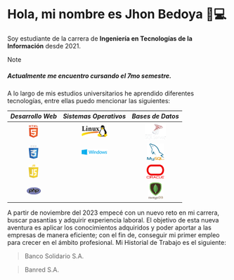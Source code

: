 # Hola, mi nombre es Jhon Bedoya :cowboy_hat_face::computer:

Soy estudiante de la carrera de **Ingeniería en Tecnologías de la Información** desde 2021. 

> [!NOTE]
> ##### *Actualmente me encuentro cursando el 7mo semestre.*

A lo largo de mis estudios universitarios he aprendido diferentes tecnologías, entre ellas puedo mencionar las siguientes:

<!--
- Desarrollo Web: <img src="https://github.com/JotaBCode/JotaBCode/blob/main/images/HTML_Logo.png?raw=true" width="21px" height="auto">                                                 <img src="https://github.com/JotaBCode/JotaBCode/blob/main/images/CSS_Logo.png?raw=true" width="23px" height="auto">
                  <img src="https://github.com/JotaBCode/JotaBCode/blob/main/images/JS_Logo.png?raw=true" width="23px" height="auto">
                  <img src="https://github.com/JotaBCode/JotaBCode/blob/main/images/PHP_Logo.png?raw=true" width="32px" height="auto">
                  <img src="https://github.com/JotaBCode/JotaBCode/blob/main/images/C%23_Logo.png?raw=true" width="24px" height="auto">
- Sistemas Operativos: <img src="https://github.com/JotaBCode/JotaBCode/blob/main/images/Linux_Logo.png?raw=true" width="61px" height="auto">
                       <img src="https://github.com/JotaBCode/JotaBCode/blob/main/images/Windows_logo.png?raw=true" width="61px" height="auto"> 
- Bases de Datos: <img src="https://github.com/JotaBCode/JotaBCode/blob/main/images/SQLSERVER_Logo.png?raw=true" width="48px" height="auto">
                  <img src="https://github.com/JotaBCode/JotaBCode/blob/main/images/MYSQL_Logo.png?raw=true" width="39px" height="auto">
                  <img src="https://github.com/JotaBCode/JotaBCode/blob/main/images/ORACLE_Logo.png?raw=true" width="43px" height="auto">
                  <img src="https://github.com/JotaBCode/JotaBCode/blob/main/images/MONGODB_Logo.png?raw=true" width="35px" height="auto">
-->
<div align="center">

|         ***Desarrollo Web***        |      ***Sistemas Operativos***      |         ***Bases de Datos***        |
|-------------------------------------|-------------------------------------|-------------------------------------|
| <div align="center"><img src="https://github.com/JotaBCode/JotaBCode/blob/main/images/HTML_Logo.png?raw=true" width="21px" height="auto"></div> | <div align="center"><img src="https://github.com/JotaBCode/JotaBCode/blob/main/images/Linux_Logo.png?raw=true" width="61px" height="auto"></div> | <div align="center"><img src="https://github.com/JotaBCode/JotaBCode/blob/main/images/SQLSERVER_Logo.png?raw=true" width="48px" height="auto"></div> |
| <div align="center"><img src="https://github.com/JotaBCode/JotaBCode/blob/main/images/CSS_Logo.png?raw=true" width="23px" height="auto"></div>  | <div align="center"><img src="https://github.com/JotaBCode/JotaBCode/blob/main/images/Windows_logo.png?raw=true" width="61px" height="auto"></div> | <div align="center"><img src="https://github.com/JotaBCode/JotaBCode/blob/main/images/MYSQL_Logo.png?raw=true" width="39px" height="auto"></div> |
| <div align="center"><img src="https://github.com/JotaBCode/JotaBCode/blob/main/images/JS_Logo.png?raw=true" width="23px" height="auto"></div> |      | <div align="center"><img src="https://github.com/JotaBCode/JotaBCode/blob/main/images/ORACLE_Logo.png?raw=true" width="43px" height="auto"></div> |
| <div align="center"><img src="https://github.com/JotaBCode/JotaBCode/blob/main/images/PHP_Logo.png?raw=true" width="32px" height="auto"></div> |      | <div align="center"><img src="https://github.com/JotaBCode/JotaBCode/blob/main/images/MONGODB_Logo.png?raw=true" width="35px" height="auto"></div> |

</div>                  

A partir de noviembre del 2023 empecé con un nuevo reto en mi carrera, buscar pasantías y adquirir experiencia laboral. El objetivo de esta nueva aventura es aplicar los conocimientos adquiridos y poder aportar a las empresas de manera eficiente; con el fin de, conseguir mi primer empleo para crecer en el ámbito profesional. Mi Historial de Trabajo es el siguiente:

> Banco Solidario S.A.

> Banred S.A.
